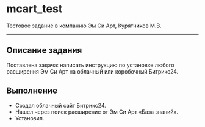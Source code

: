 # mcart_test

Тестовое задание в компанию Эм Си Арт, Курятников М.В.

---
## Описание задания
Поставлена задача: написать инструкцию по установке любого расширения Эм Си Арт на облачный или коробочный Битрикс24.

## Выполнение
* Создал облачный сайт Битрикс24.
* Нашел через поиск расширение от Эм Си Арт «База знаний».
* Установил.

